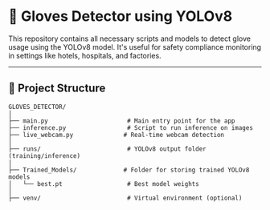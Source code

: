 # 🧤 Gloves Detector using YOLOv8

This repository contains all necessary scripts and models to detect glove usage using the YOLOv8 model. It's useful for safety compliance monitoring in settings like hotels, hospitals, and factories.

---

## 📁 Project Structure

```plaintext
GLOVES_DETECTOR/
│
├── main.py                      # Main entry point for the app
├── inference.py                 # Script to run inference on images
├── live_webcam.py              # Real-time webcam detection
│
├── runs/                        # YOLOv8 output folder (training/inference)
│
├── Trained_Models/             # Folder for storing trained YOLOv8 models
│   └── best.pt                  # Best model weights
│
├── venv/                        # Virtual environment (optional)
